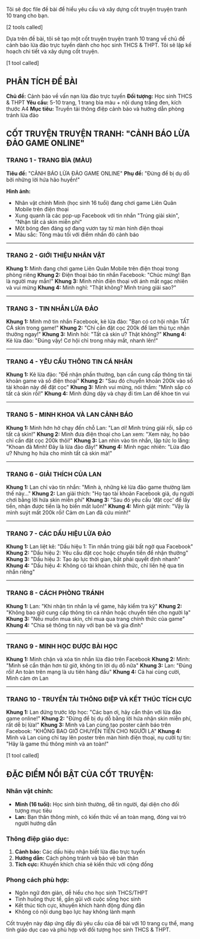Tôi sẽ đọc file đề bài để hiểu yêu cầu và xây dựng cốt truyện truyện tranh 10 trang cho bạn.


[2 tools called]

Dựa trên đề bài, tôi sẽ tạo một cốt truyện truyện tranh 10 trang về chủ đề cảnh báo lừa đảo trực tuyến dành cho học sinh THCS & THPT. Tôi sẽ lập kế hoạch chi tiết và xây dựng cốt truyện.


[1 tool called]

## PHÂN TÍCH ĐỀ BÀI

**Chủ đề:** Cảnh báo về vấn nạn lừa đảo trực tuyến
**Đối tượng:** Học sinh THCS & THPT
**Yêu cầu:** 5-10 trang, 1 trang bìa màu + nội dung trắng đen, kích thước A4
**Mục tiêu:** Truyền tải thông điệp cảnh báo và hướng dẫn phòng tránh lừa đảo

## CỐT TRUYỆN TRUYỆN TRANH: "CẢNH BÁO LỪA ĐẢO GAME ONLINE"

### **TRANG 1 - TRANG BÌA (MÀU)**
**Tiêu đề:** "CẢNH BÁO LỪA ĐẢO GAME ONLINE"
**Phụ đề:** "Đừng để bị dụ dỗ bởi những lời hứa hão huyền!"

**Hình ảnh:** 
- Nhân vật chính Minh (học sinh 16 tuổi) đang chơi game Liên Quân Mobile trên điện thoại
- Xung quanh là các pop-up Facebook với tin nhắn "Trúng giải skin", "Nhận tất cả skin miễn phí"
- Một bóng đen đáng sợ đang vươn tay từ màn hình điện thoại
- Màu sắc: Tông màu tối với điểm nhấn đỏ cảnh báo

---

### **TRANG 2 - GIỚI THIỆU NHÂN VẬT**
**Khung 1:** Minh đang chơi game Liên Quân Mobile trên điện thoại trong phòng riêng
**Khung 2:** Điện thoại báo tin nhắn Facebook: "Chúc mừng! Bạn là người may mắn!"
**Khung 3:** Minh nhìn điện thoại với ánh mắt ngạc nhiên và vui mừng
**Khung 4:** Minh nghĩ: "Thật không? Mình trúng giải sao?"

---

### **TRANG 3 - TIN NHẮN LỪA ĐẢO**
**Khung 1:** Minh mở tin nhắn Facebook, kẻ lừa đảo: "Bạn có cơ hội nhận TẤT CẢ skin trong game!"
**Khung 2:** "Chỉ cần đặt cọc 200k để làm thủ tục nhận thưởng ngay!"
**Khung 3:** Minh hỏi: "Tất cả skin ư? Thật không?"
**Khung 4:** Kẻ lừa đảo: "Đúng vậy! Cơ hội chỉ trong nháy mắt, nhanh lên!"

---

### **TRANG 4 - YÊU CẦU THÔNG TIN CÁ NHÂN**
**Khung 1:** Kẻ lừa đảo: "Để nhận phần thưởng, bạn cần cung cấp thông tin tài khoản game và số điện thoại"
**Khung 2:** "Sau đó chuyển khoản 200k vào số tài khoản này để đặt cọc"
**Khung 3:** Minh vui mừng, nói thầm: "Mình sắp có tất cả skin rồi!"
**Khung 4:** Minh đứng dậy và chạy đi tìm Lan để khoe tin vui

---

### **TRANG 5 - MINH KHOA VÀ LAN CẢNH BÁO**
**Khung 1:** Minh hớn hở chạy đến chỗ Lan: "Lan ơi! Mình trúng giải rồi, sắp có tất cả skin!"
**Khung 2:** Minh đưa điện thoại cho Lan xem: "Xem này, họ bảo chỉ cần đặt cọc 200k thôi!"
**Khung 3:** Lan nhìn vào tin nhắn, lập tức lo lắng: "Khoan đã Minh! Đây là lừa đảo đấy!"
**Khung 4:** Minh ngạc nhiên: "Lừa đảo ư? Nhưng họ hứa cho mình tất cả skin mà!"

---

### **TRANG 6 - GIẢI THÍCH CỦA LAN**
**Khung 1:** Lan chỉ vào tin nhắn: "Minh à, những kẻ lừa đảo game thường làm thế này..."
**Khung 2:** Lan giải thích: "Họ tạo tài khoản Facebook giả, dụ người chơi bằng lời hứa skin miễn phí"
**Khung 3:** "Sau đó yêu cầu 'đặt cọc' để lấy tiền, nhận được tiền là họ biến mất luôn!"
**Khung 4:** Minh giật mình: "Vậy là mình suýt mất 200k rồi! Cảm ơn Lan đã cứu mình!"

---

### **TRANG 7 - CÁC DẤU HIỆU LỪA ĐẢO**
**Khung 1:** Lan liệt kê: "Dấu hiệu 1: Tin nhắn trúng giải bất ngờ qua Facebook"
**Khung 2:** "Dấu hiệu 2: Yêu cầu đặt cọc hoặc chuyển tiền để nhận thưởng"
**Khung 3:** "Dấu hiệu 3: Tạo áp lực thời gian, bắt phải quyết định nhanh"
**Khung 4:** "Dấu hiệu 4: Không có tài khoản chính thức, chỉ liên hệ qua tin nhắn riêng"

---

### **TRANG 8 - CÁCH PHÒNG TRÁNH**
**Khung 1:** Lan: "Khi nhận tin nhắn lạ về game, hãy kiểm tra kỹ"
**Khung 2:** "Không bao giờ cung cấp thông tin cá nhân hoặc chuyển tiền cho người lạ"
**Khung 3:** "Nếu muốn mua skin, chỉ mua qua trang chính thức của game"
**Khung 4:** "Chia sẻ thông tin này với bạn bè và gia đình"

---

### **TRANG 9 - MINH HỌC ĐƯỢC BÀI HỌC**
**Khung 1:** Minh chặn và xóa tin nhắn lừa đảo trên Facebook
**Khung 2:** Minh: "Mình sẽ cẩn thận hơn từ giờ, không tin lời dụ dỗ nữa"
**Khung 3:** Lan: "Đúng rồi! An toàn trên mạng là ưu tiên hàng đầu"
**Khung 4:** Cả hai cùng cười, Minh cảm ơn Lan

---

### **TRANG 10 - TRUYỀN TẢI THÔNG ĐIỆP VÀ KẾT THÚC TÍCH CỰC**
**Khung 1:** Lan đứng trước lớp học: "Các bạn ơi, hãy cẩn thận với lừa đảo game online!"
**Khung 2:** "Đừng để bị dụ dỗ bằng lời hứa nhận skin miễn phí, rất dễ bị lừa!"
**Khung 3:** Minh và Lan cùng tạo poster cảnh báo trên Facebook: "KHÔNG BAO GIỜ CHUYỂN TIỀN CHO NGƯỜI LẠ"
**Khung 4:** Minh và Lan cùng chỉ tay lên poster trên màn hình điện thoại, nụ cười tự tin: "Hãy là game thủ thông minh và an toàn!"


[1 tool called]

## ĐẶC ĐIỂM NỔI BẬT CỦA CỐT TRUYỆN:

### **Nhân vật chính:**
- **Minh (16 tuổi):** Học sinh bình thường, dễ tin người, đại diện cho đối tượng mục tiêu
- **Lan:** Bạn thân thông minh, có kiến thức về an toàn mạng, đóng vai trò người hướng dẫn

### **Thông điệp giáo dục:**
1. **Cảnh báo:** Các dấu hiệu nhận biết lừa đảo trực tuyến
2. **Hướng dẫn:** Cách phòng tránh và bảo vệ bản thân
3. **Tích cực:** Khuyến khích chia sẻ kiến thức với cộng đồng

### **Phong cách phù hợp:**
- Ngôn ngữ đơn giản, dễ hiểu cho học sinh THCS/THPT
- Tình huống thực tế, gần gũi với cuộc sống học sinh
- Kết thúc tích cực, khuyến khích hành động đúng đắn
- Không có nội dung bạo lực hay không lành mạnh

Cốt truyện này đáp ứng đầy đủ yêu cầu của đề bài với 10 trang cụ thể, mang tính giáo dục cao và phù hợp với đối tượng học sinh THCS & THPT.